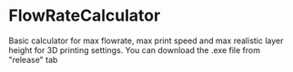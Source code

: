 # FlowRateCalculator
Basic calculator for max flowrate, max print speed and max realistic layer height for 3D printing settings.
You can download the .exe file from "release" tab
